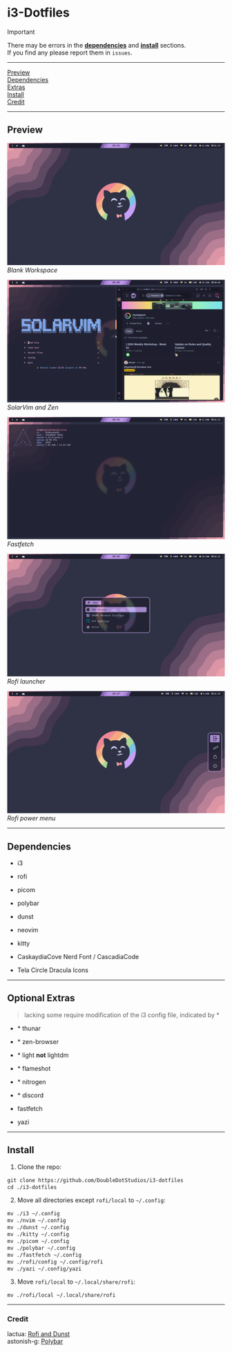 # i3-Dotfiles

> [!IMPORTANT]
> There may be errors in the [**dependencies**](#dependencies) and [**install**](#install) sections.  
> If you find any please report them in `issues`.  

---

[Preview](#preview)  
[Dependencies](#dependencies)  
[Extras](#optional-extras)  
[Install](#install)  
[Credit](#credit)  

---

## Preview

![Empty](<./assets/Blank Workspace.png>)
*Blank Workspace*  


![Empty](<./assets/Two Windows Open.png>)
*SolarVim and Zen*  


![Empty](<./assets/System Fetch.png>)
*Fastfetch*  


![Empty](<./assets/Rofi Launcher.png>)
*Rofi launcher*  


![Empty](<./assets/Rofi Powermenu.png>)
*Rofi power menu*  


---

## Dependencies
- i3

- rofi
- picom
- polybar
- dunst

- neovim
- kitty

- CaskaydiaCove Nerd Font / CascadiaCode
- Tela Circle Dracula Icons

---

## Optional Extras
> lacking some require modification of the i3 config file, indicated by *


- \* thunar
- \* zen-browser
- \* light **not** lightdm
- \* flameshot
- \* nitrogen
- \* discord

- fastfetch
- yazi

---

## Install

1. Clone the repo:
```console
git clone https://github.com/DoubleDotStudios/i3-dotfiles
cd ./i3-dotfiles
```

2. Move all directories except `rofi/local` to `~/.config`:
```console
mv ./i3 ~/.config
mv ./nvim ~/.config
mv ./dunst ~/.config
mv ./kitty ~/.config
mv ./picom ~/.config
mv ./polybar ~/.config
mv ./fastfetch ~/.config
mv ./rofi/config ~/.config/rofi
mv ./yazi ~/.config/yazi
```

3. Move `rofi/local` to `~/.local/share/rofi`:
```console
mv ./rofi/local ~/.local/share/rofi
```

---

### Credit

lactua: [Rofi and Dunst](https://github.com/lactua/dotfiles/tree/master/dots/rofi)  
astonish-g: [Polybar](https://github.com/astonish-g/i3-everforest-dotfiles/tree/main/.config/polybar)
